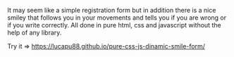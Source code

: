 It may seem like a simple registration form but in addition there is a nice smiley that follows you in your movements and tells you if you are wrong or if you write correctly.
All done in pure html, css and javascript without the help of any library.

Try it => https://lucapu88.github.io/pure-css-js-dinamic-smile-form/
